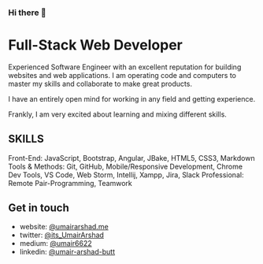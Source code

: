### Hi there 👋

# Full-Stack Web Developer

Experienced Software Engineer with an excellent reputation for building websites and web applications. I am operating code and computers to master my skills and collaborate to make great products. 

I have an entirely open mind for working in any field and getting experience. 

Frankly, I am very excited about learning and mixing different skills.



## SKILLS

Front-End: JavaScript, Bootstrap, Angular, JBake, HTML5, CSS3, Markdown
Tools & Methods: Git, GitHub, Mobile/Responsive Development, Chrome Dev Tools, VS Code, Web Storm, Intellij, Xampp, Jira, Slack
Professional: Remote Pair-Programming, Teamwork


## Get in touch

- website: [@umairarshad.me](https://umairarshad.me/)
- twitter: [@its_UmairArshad](https://twitter.com/its_UmairArshad)
- medium: [@umair6622](https://medium.com/@umair6622)
- linkedin: [@umair-arshad-butt](https://www.linkedin.com/in/umair-arshad-butt/)


<!--
**umairarshadbutt/umairarshadbutt** is a ✨ _special_ ✨ repository because its `README.md` (this file) appears on your GitHub profile.

Here are some ideas to get you started:

- 🔭 I’m currently working on ...
- 🌱 I’m currently learning ...
- 👯 I’m looking to collaborate on ...
- 🤔 I’m looking for help with ...
- 💬 Ask me about ...
- 📫 How to reach me: ...
- 😄 Pronouns: ...
- ⚡ Fun fact: ...
-->
